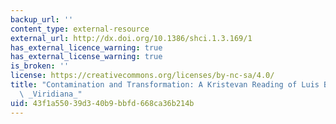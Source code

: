 ```yaml
---
backup_url: ''
content_type: external-resource
external_url: http://dx.doi.org/10.1386/shci.1.3.169/1
has_external_licence_warning: true
has_external_license_warning: true
is_broken: ''
license: https://creativecommons.org/licenses/by-nc-sa/4.0/
title: "Contamination and Transformation: A Kristevan Reading of Luis Bu\xF1uel's\
  \ _Viridiana_"
uid: 43f1a550-39d3-40b9-bbfd-668ca36b214b
---
```

